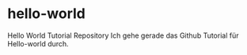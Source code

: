 # hello-world
Hello World Tutorial Repository
Ich gehe gerade das Github Tutorial für Hello-world durch. 
